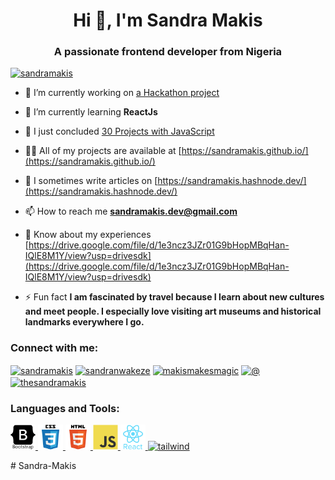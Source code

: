 <h1 align="center">Hi 👋, I'm Sandra Makis</h1>
<h3 align="center">A passionate frontend developer from Nigeria</h3>

<p align="left"> <a href="https://twitter.com/sandramakis" target="blank"><img src="https://img.shields.io/twitter/follow/sandramakis?logo=twitter&style=for-the-badge" alt="sandramakis" /></a> </p>

- 🔭 I’m currently working on [a Hackathon project](https://github.com/sandramakis/Crushing-it-Hackathon)

- 🌱 I’m currently learning **ReactJs**

- 🤝 I just concluded [30 Projects with JavaScript](https://github.com/sandramakis/30DaysOfJavaScript)

- 👨‍💻 All of my projects are available at [https://sandramakis.github.io/](https://sandramakis.github.io/)

- 📝 I sometimes write articles on [https://sandramakis.hashnode.dev/](https://sandramakis.hashnode.dev/)

- 📫 How to reach me **sandramakis.dev@gmail.com**

- 📄 Know about my experiences [https://drive.google.com/file/d/1e3ncz3JZr01G9bHopMBqHan-IQlE8M1Y/view?usp=drivesdk](https://drive.google.com/file/d/1e3ncz3JZr01G9bHopMBqHan-IQlE8M1Y/view?usp=drivesdk)

- ⚡ Fun fact **I am fascinated by travel because I learn about new cultures and meet people. I especially love visiting art museums and historical landmarks everywhere I go.**

<h3 align="left">Connect with me:</h3>
<p align="left">
<a href="https://twitter.com/sandramakis" target="blank"><img align="center" src="https://raw.githubusercontent.com/rahuldkjain/github-profile-readme-generator/master/src/images/icons/Social/twitter.svg" alt="sandramakis" height="30" width="40" /></a>
<a href="https://linkedin.com/in/sandranwakeze" target="blank"><img align="center" src="https://raw.githubusercontent.com/rahuldkjain/github-profile-readme-generator/master/src/images/icons/Social/linked-in-alt.svg" alt="sandranwakeze" height="30" width="40" /></a>
<a href="https://instagram.com/makismakesmagic" target="blank"><img align="center" src="https://raw.githubusercontent.com/rahuldkjain/github-profile-readme-generator/master/src/images/icons/Social/instagram.svg" alt="makismakesmagic" height="30" width="40" /></a>
<a href="https://hashnode.com/@" target="blank"><img align="center" src="https://raw.githubusercontent.com/rahuldkjain/github-profile-readme-generator/master/src/images/icons/Social/hashnode.svg" alt="@" height="30" width="40" /></a>
<a href="https://www.youtube.com/c/thesandramakis" target="blank"><img align="center" src="https://raw.githubusercontent.com/rahuldkjain/github-profile-readme-generator/master/src/images/icons/Social/youtube.svg" alt="thesandramakis" height="30" width="40" /></a>
</p>

<h3 align="left">Languages and Tools:</h3>
<p align="left"> <a href="https://getbootstrap.com" target="_blank" rel="noreferrer"> <img src="https://raw.githubusercontent.com/devicons/devicon/master/icons/bootstrap/bootstrap-plain-wordmark.svg" alt="bootstrap" width="40" height="40"/> </a> <a href="https://www.w3schools.com/css/" target="_blank" rel="noreferrer"> <img src="https://raw.githubusercontent.com/devicons/devicon/master/icons/css3/css3-original-wordmark.svg" alt="css3" width="40" height="40"/> </a> <a href="https://www.w3.org/html/" target="_blank" rel="noreferrer"> <img src="https://raw.githubusercontent.com/devicons/devicon/master/icons/html5/html5-original-wordmark.svg" alt="html5" width="40" height="40"/> </a> <a href="https://developer.mozilla.org/en-US/docs/Web/JavaScript" target="_blank" rel="noreferrer"> <img src="https://raw.githubusercontent.com/devicons/devicon/master/icons/javascript/javascript-original.svg" alt="javascript" width="40" height="40"/> </a> <a href="https://reactjs.org/" target="_blank" rel="noreferrer"> <img src="https://raw.githubusercontent.com/devicons/devicon/master/icons/react/react-original-wordmark.svg" alt="react" width="40" height="40"/> </a> <a href="https://tailwindcss.com/" target="_blank" rel="noreferrer"> <img src="https://www.vectorlogo.zone/logos/tailwindcss/tailwindcss-icon.svg" alt="tailwind" width="40" height="40"/> </a> </p>
# Sandra-Makis
